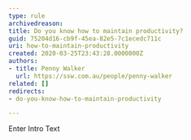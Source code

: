 ```yaml
---
type: rule
archivedreason: 
title: Do you know how to maintain productivity?
guid: 75204d16-cb9f-45ea-82e5-7c1ecedc711c
uri: how-to-maintain-productivity
created: 2020-03-25T23:43:28.0000000Z
authors:
- title: Penny Walker
  url: https://ssw.com.au/people/penny-walker
related: []
redirects:
- do-you-know-how-to-maintain-productivity

---
```



Enter Intro Text
<br><excerpt class='endintro'></excerpt><br>



